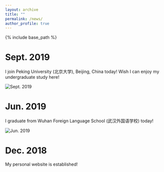 ```yaml
---
layout: archive
title: ""
permalink: /news/
author_profile: true
---
```


{% include base_path %}


Sept. 2019
======
I join Peking University (北京大学), Beijing, China today! Wish I can enjoy my undergraduate study here!

![Sept. 2019](https://yuyue11443.github.io/images/Sept.2019.png)

Jun. 2019
======
I graduate from Wuhan Foreign Language School (武汉外国语学校) today!

![Jun. 2019](https://yuyue11443.github.io/images/Jun.2019.png)
  
Dec. 2018
======
My personal website is established!
